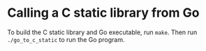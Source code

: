 # Calling a C static library from Go

To build the C static library and Go executable, run `make`. Then run
`./go_to_c_static` to run the Go program.
